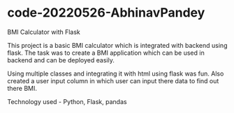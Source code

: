 # code-20220526-AbhinavPandey
BMI Calculator with Flask

This project is a basic BMI calculator which is integrated with backend using flask.
The task was to create a BMI application which can be used in backend and can be deployed easily.

Using multiple classes and integrating it with html using flask was fun.
Also created a user input column in which user can input there data to find out there BMI.


Technology used -
Python, Flask, pandas

